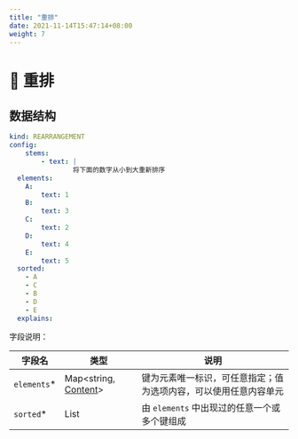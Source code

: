 ```yaml
---
title: "重排"
date: 2021-11-14T15:47:14+08:00
weight: 7
---
```


# 📏 重排

## 数据结构

```yaml
kind: REARRANGEMENT
config:
	stems:
		- text: |
				将下面的数字从小到大重新排序
  elements:
  	A:
  		text: 1
  	B:
  		text: 3
  	C:
  		text: 2
  	D:
  		text: 4
  	E:
  		text: 5
  sorted:
  	- A
  	- C
  	- B
  	- D
  	- E
  explains:
```

字段说明：

| 字段名      | 类型                                                         | 说明                                                         |
| ----------- | ------------------------------------------------------------ | ------------------------------------------------------------ |
| `elements`* | Map<string, [Content](/nerds-docs/docs/content-hierarchy/questions/#内容单元)> | 键为元素唯一标识，可任意指定；值为选项内容，可以使用任意内容单元 |
| `sorted`*   | List<string>                                                 | 由 `elements` 中出现过的任意一个或多个键组成                 |

